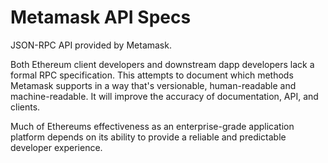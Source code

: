 # Metamask API Specs

JSON-RPC API provided by Metamask.

Both Ethereum client developers and downstream dapp developers lack a formal RPC specification. This attempts to document which methods Metamask supports in a way that's versionable, human-readable and machine-readable. It will improve the accuracy of documentation, API, and clients.

Much of Ethereums effectiveness as an enterprise-grade application platform depends on its ability to provide a reliable and predictable developer experience.
